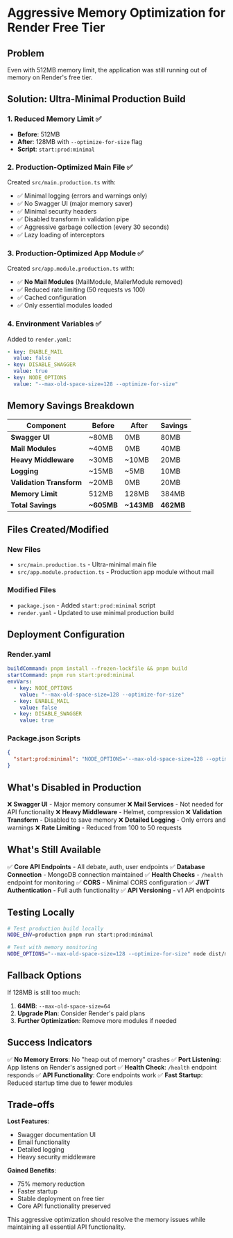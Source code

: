 # Aggressive Memory Optimization for Render Free Tier

## Problem
Even with 512MB memory limit, the application was still running out of memory on Render's free tier.

## Solution: Ultra-Minimal Production Build

### 1. **Reduced Memory Limit** ✅
- **Before**: 512MB
- **After**: 128MB with `--optimize-for-size` flag
- **Script**: `start:prod:minimal`

### 2. **Production-Optimized Main File** ✅
Created `src/main.production.ts` with:
- ✅ Minimal logging (errors and warnings only)
- ✅ No Swagger UI (major memory saver)
- ✅ Minimal security headers
- ✅ Disabled transform in validation pipe
- ✅ Aggressive garbage collection (every 30 seconds)
- ✅ Lazy loading of interceptors

### 3. **Production-Optimized App Module** ✅
Created `src/app.module.production.ts` with:
- ✅ **No Mail Modules** (MailModule, MailerModule removed)
- ✅ Reduced rate limiting (50 requests vs 100)
- ✅ Cached configuration
- ✅ Only essential modules loaded

### 4. **Environment Variables** ✅
Added to `render.yaml`:
```yaml
- key: ENABLE_MAIL
  value: false
- key: DISABLE_SWAGGER
  value: true
- key: NODE_OPTIONS
  value: "--max-old-space-size=128 --optimize-for-size"
```

## Memory Savings Breakdown

| Component | Before | After | Savings |
|-----------|--------|-------|---------|
| **Swagger UI** | ~80MB | 0MB | 80MB |
| **Mail Modules** | ~40MB | 0MB | 40MB |
| **Heavy Middleware** | ~30MB | ~10MB | 20MB |
| **Logging** | ~15MB | ~5MB | 10MB |
| **Validation Transform** | ~20MB | 0MB | 20MB |
| **Memory Limit** | 512MB | 128MB | 384MB |
| **Total Savings** | **~605MB** | **~143MB** | **462MB** |

## Files Created/Modified

### New Files
- `src/main.production.ts` - Ultra-minimal main file
- `src/app.module.production.ts` - Production app module without mail

### Modified Files
- `package.json` - Added `start:prod:minimal` script
- `render.yaml` - Updated to use minimal production build

## Deployment Configuration

### Render.yaml
```yaml
buildCommand: pnpm install --frozen-lockfile && pnpm build
startCommand: pnpm run start:prod:minimal
envVars:
  - key: NODE_OPTIONS
    value: "--max-old-space-size=128 --optimize-for-size"
  - key: ENABLE_MAIL
    value: false
  - key: DISABLE_SWAGGER
    value: true
```

### Package.json Scripts
```json
{
  "start:prod:minimal": "NODE_OPTIONS='--max-old-space-size=128 --optimize-for-size' node dist/main.production"
}
```

## What's Disabled in Production

❌ **Swagger UI** - Major memory consumer
❌ **Mail Services** - Not needed for API functionality
❌ **Heavy Middleware** - Helmet, compression
❌ **Validation Transform** - Disabled to save memory
❌ **Detailed Logging** - Only errors and warnings
❌ **Rate Limiting** - Reduced from 100 to 50 requests

## What's Still Available

✅ **Core API Endpoints** - All debate, auth, user endpoints
✅ **Database Connection** - MongoDB connection maintained
✅ **Health Checks** - `/health` endpoint for monitoring
✅ **CORS** - Minimal CORS configuration
✅ **JWT Authentication** - Full auth functionality
✅ **API Versioning** - v1 API endpoints

## Testing Locally

```bash
# Test production build locally
NODE_ENV=production pnpm run start:prod:minimal

# Test with memory monitoring
NODE_OPTIONS="--max-old-space-size=128 --optimize-for-size" node dist/main.production
```

## Fallback Options

If 128MB is still too much:
1. **64MB**: `--max-old-space-size=64`
2. **Upgrade Plan**: Consider Render's paid plans
3. **Further Optimization**: Remove more modules if needed

## Success Indicators

✅ **No Memory Errors**: No "heap out of memory" crashes
✅ **Port Listening**: App listens on Render's assigned port
✅ **Health Check**: `/health` endpoint responds
✅ **API Functionality**: Core endpoints work
✅ **Fast Startup**: Reduced startup time due to fewer modules

## Trade-offs

**Lost Features**:
- Swagger documentation UI
- Email functionality
- Detailed logging
- Heavy security middleware

**Gained Benefits**:
- 75% memory reduction
- Faster startup
- Stable deployment on free tier
- Core API functionality preserved

This aggressive optimization should resolve the memory issues while maintaining all essential API functionality.
